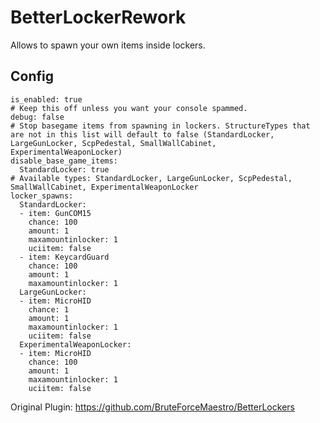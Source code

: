 # BetterLockerRework
 Allows to spawn your own items inside lockers.
## Config
```
is_enabled: true
# Keep this off unless you want your console spammed.
debug: false
# Stop basegame items from spawning in lockers. StructureTypes that are not in this list will default to false (StandardLocker, LargeGunLocker, ScpPedestal, SmallWallCabinet, ExperimentalWeaponLocker)
disable_base_game_items:
  StandardLocker: true
# Available types: StandardLocker, LargeGunLocker, ScpPedestal, SmallWallCabinet, ExperimentalWeaponLocker
locker_spawns:
  StandardLocker:
  - item: GunCOM15
    chance: 100
    amount: 1
    maxamountinlocker: 1
    uciitem: false
  - item: KeycardGuard
    chance: 100
    amount: 1
    maxamountinlocker: 1
  LargeGunLocker:
  - item: MicroHID
    chance: 1
    amount: 1
    maxamountinlocker: 1
    uciitem: false
  ExperimentalWeaponLocker:
  - item: MicroHID
    chance: 100
    amount: 1
    maxamountinlocker: 1
    uciitem: false
```

Original Plugin: https://github.com/BruteForceMaestro/BetterLockers
